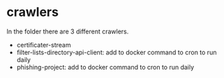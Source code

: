 # crawlers

In the folder there are 3 different crawlers.

- certificater-stream
- filter-lists-directory-api-client: add to docker command to cron to run daily
- phishing-project: add to docker command to cron to run daily
